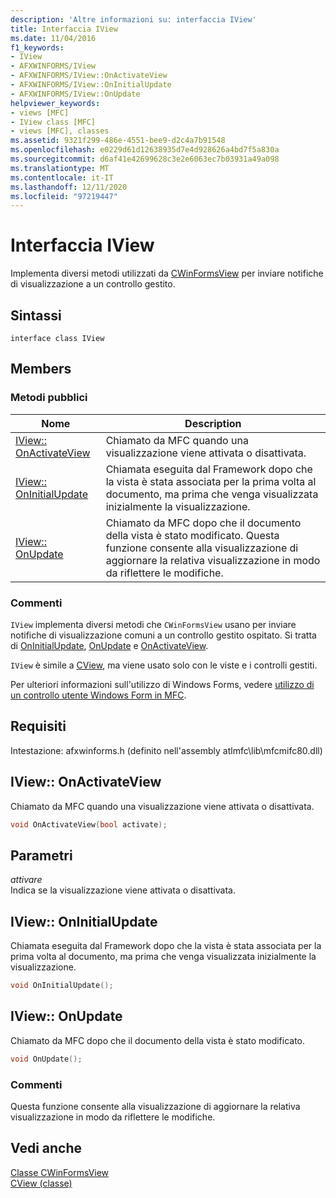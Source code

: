 ```yaml
---
description: 'Altre informazioni su: interfaccia IView'
title: Interfaccia IView
ms.date: 11/04/2016
f1_keywords:
- IView
- AFXWINFORMS/IView
- AFXWINFORMS/IView::OnActivateView
- AFXWINFORMS/IView::OnInitialUpdate
- AFXWINFORMS/IView::OnUpdate
helpviewer_keywords:
- views [MFC]
- IView class [MFC]
- views [MFC], classes
ms.assetid: 9321f299-486e-4551-bee9-d2c4a7b91548
ms.openlocfilehash: e0229d61d12638935d7e4d928626a4bd7f5a830a
ms.sourcegitcommit: d6af41e42699628c3e2e6063ec7b03931a49a098
ms.translationtype: MT
ms.contentlocale: it-IT
ms.lasthandoff: 12/11/2020
ms.locfileid: "97219447"
---
```

# <a name="iview-interface"></a>Interfaccia IView

Implementa diversi metodi utilizzati da [CWinFormsView](../../mfc/reference/cwinformsview-class.md) per inviare notifiche di visualizzazione a un controllo gestito.

## <a name="syntax"></a>Sintassi

```
interface class IView
```

## <a name="members"></a>Members

### <a name="public-methods"></a>Metodi pubblici

|Nome|Description|
|----------|-----------------|
|[IView:: OnActivateView](#onactivateview)|Chiamato da MFC quando una visualizzazione viene attivata o disattivata.|
|[IView:: OnInitialUpdate](#oninitialupdate)|Chiamata eseguita dal Framework dopo che la vista è stata associata per la prima volta al documento, ma prima che venga visualizzata inizialmente la visualizzazione.|
|[IView:: OnUpdate](#onupdate)|Chiamato da MFC dopo che il documento della vista è stato modificato. Questa funzione consente alla visualizzazione di aggiornare la relativa visualizzazione in modo da riflettere le modifiche.|

### <a name="remarks"></a>Commenti

`IView` implementa diversi metodi che `CWinFormsView` usano per inviare notifiche di visualizzazione comuni a un controllo gestito ospitato. Si tratta di [OnInitialUpdate](#oninitialupdate), [OnUpdate](#onupdate) e [OnActivateView](#onactivateview).

`IView` è simile a [CView](../../mfc/reference/cview-class.md), ma viene usato solo con le viste e i controlli gestiti.

Per ulteriori informazioni sull'utilizzo di Windows Forms, vedere [utilizzo di un controllo utente Windows Form in MFC](../../dotnet/using-a-windows-form-user-control-in-mfc.md).

## <a name="requirements"></a>Requisiti

Intestazione: afxwinforms.h (definito nell'assembly atlmfc\lib\mfcmifc80.dll)

## <a name="iviewonactivateview"></a><a name="onactivateview"></a> IView:: OnActivateView

Chiamato da MFC quando una visualizzazione viene attivata o disattivata.

```cpp
void OnActivateView(bool activate);
```

## <a name="parameters"></a>Parametri

*attivare*<br/>
Indica se la visualizzazione viene attivata o disattivata.

## <a name="iviewoninitialupdate"></a><a name="oninitialupdate"></a> IView:: OnInitialUpdate

Chiamata eseguita dal Framework dopo che la vista è stata associata per la prima volta al documento, ma prima che venga visualizzata inizialmente la visualizzazione.

```cpp
void OnInitialUpdate();
```

## <a name="iviewonupdate"></a><a name="onupdate"></a> IView:: OnUpdate

Chiamato da MFC dopo che il documento della vista è stato modificato.

```cpp
void OnUpdate();
```

### <a name="remarks"></a>Commenti

Questa funzione consente alla visualizzazione di aggiornare la relativa visualizzazione in modo da riflettere le modifiche.

## <a name="see-also"></a>Vedi anche

[Classe CWinFormsView](../../mfc/reference/cwinformsview-class.md)<br/>
[CView (classe)](../../mfc/reference/cview-class.md)
